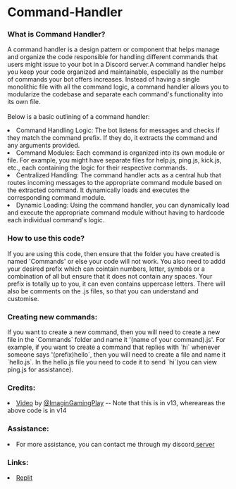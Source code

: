 <h1>Command-Handler</h1>

<h3>What is Command Handler?</h3>
<p>A command handler is a design pattern or component that helps manage and organize the code responsible for handling different commands that users might issue to your bot in a Discord server.A command handler helps you keep your code organized and maintainable, especially as the number of commands your bot offers increases. Instead of having a single monolithic file with all the command logic, a command handler allows you to modularize the codebase and separate each command's functionality into its own file.<br></br>Below is a basic outlining of a command handler:</p>
<li>Command Handling Logic: The bot listens for messages and checks if they match the command prefix. If they do, it  extracts the command and any arguments provided.</li>
<li>Command Modules: Each command is organized into its own module or file. For example, you might have separate files for help.js, ping.js, kick.js, etc., each containing the logic for their respective commands.</li>
<li>Centralized Handling: The command handler acts as a central hub that routes incoming messages to the appropriate command module based on the extracted command. It dynamically loads and executes the corresponding command module.</li>
<li>Dynamic Loading: Using the command handler, you can dynamically load and execute the appropriate command module without having to hardcode each individual command's logic.</li>

<h3>How to use this code?</h3>
<p>If you are using this code, then ensure that the folder you have created is named 'Commands' or else your code will not work. You also need to addd your desired prefix which can cointain numbers, letter, symbols or a combination of all but ensure that it does not contain any spaces. Your prefix is totally up to you, it can even contains uppercase letters. There will also be comments on the .js files, so that you can understand and customise. </p>

<h3>Creating new commands:</h3> 
<p>If you want to create a new command, then you will need to create a new file in the `Commands` folder and name it '(name of your command).js'. For example, if you want to create a command that replies with `hi` whenever someone says '(prefix)hello`, then you will need to create a file and name it `hello.js`. In the hello.js file you need to code it to send `hi`(you can view ping.js for assistance). </p>

<h3>Credits: </h3>
<li><a href = "https://youtu.be/1KVGyUemRy0">Video</a> by <a href = "https://github.com/ImagineGamingPlay">@ImaginGamingPlay</a> -- Note that this is in v13, whereareas the above code is in v14</li>

<h3>Assistance: </h3>
<li>For more assistance, you can contact me through my discord<a href = "https://discord.gg/v6QfPKCN8Y"> server</a></li>

<h3>Links: </h3>
<li><a href = "https://replit.com/@LuiceferYadav/Command-Handler?v=1">Replit</a></li>
